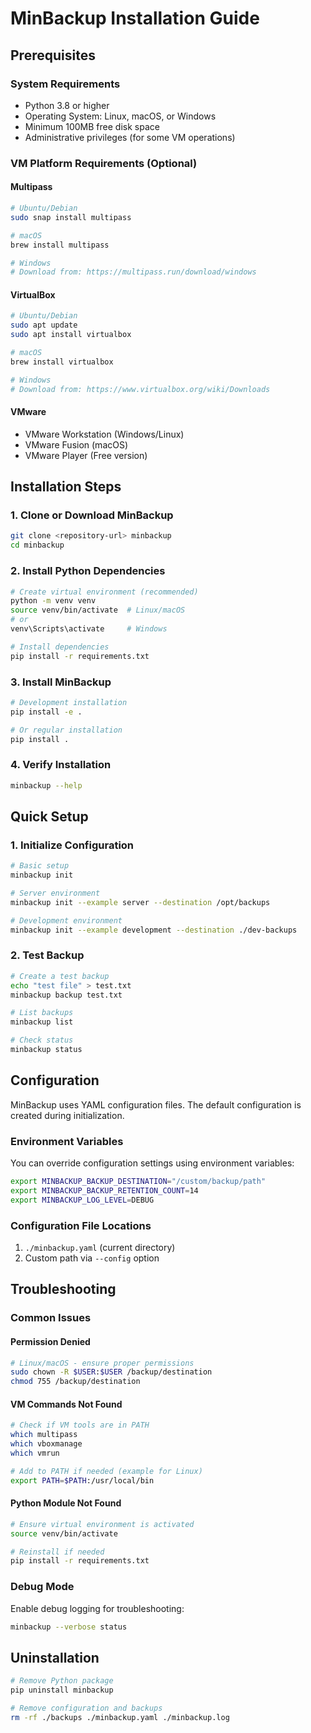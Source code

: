 # MinBackup Installation Guide

## Prerequisites

### System Requirements
- Python 3.8 or higher
- Operating System: Linux, macOS, or Windows
- Minimum 100MB free disk space
- Administrative privileges (for some VM operations)

### VM Platform Requirements (Optional)

#### Multipass
```bash
# Ubuntu/Debian
sudo snap install multipass

# macOS
brew install multipass

# Windows
# Download from: https://multipass.run/download/windows
```

#### VirtualBox
```bash
# Ubuntu/Debian
sudo apt update
sudo apt install virtualbox

# macOS
brew install virtualbox

# Windows
# Download from: https://www.virtualbox.org/wiki/Downloads
```

#### VMware
- VMware Workstation (Windows/Linux)
- VMware Fusion (macOS)
- VMware Player (Free version)

## Installation Steps

### 1. Clone or Download MinBackup
```bash
git clone <repository-url> minbackup
cd minbackup
```

### 2. Install Python Dependencies
```bash
# Create virtual environment (recommended)
python -m venv venv
source venv/bin/activate  # Linux/macOS
# or
venv\Scripts\activate     # Windows

# Install dependencies
pip install -r requirements.txt
```

### 3. Install MinBackup
```bash
# Development installation
pip install -e .

# Or regular installation
pip install .
```

### 4. Verify Installation
```bash
minbackup --help
```

## Quick Setup

### 1. Initialize Configuration
```bash
# Basic setup
minbackup init

# Server environment
minbackup init --example server --destination /opt/backups

# Development environment
minbackup init --example development --destination ./dev-backups
```

### 2. Test Backup
```bash
# Create a test backup
echo "test file" > test.txt
minbackup backup test.txt

# List backups
minbackup list

# Check status
minbackup status
```

## Configuration

MinBackup uses YAML configuration files. The default configuration is created during initialization.

### Environment Variables
You can override configuration settings using environment variables:

```bash
export MINBACKUP_BACKUP_DESTINATION="/custom/backup/path"
export MINBACKUP_BACKUP_RETENTION_COUNT=14
export MINBACKUP_LOG_LEVEL=DEBUG
```

### Configuration File Locations
1. `./minbackup.yaml` (current directory)
2. Custom path via `--config` option

## Troubleshooting

### Common Issues

#### Permission Denied
```bash
# Linux/macOS - ensure proper permissions
sudo chown -R $USER:$USER /backup/destination
chmod 755 /backup/destination
```

#### VM Commands Not Found
```bash
# Check if VM tools are in PATH
which multipass
which vboxmanage
which vmrun

# Add to PATH if needed (example for Linux)
export PATH=$PATH:/usr/local/bin
```

#### Python Module Not Found
```bash
# Ensure virtual environment is activated
source venv/bin/activate

# Reinstall if needed
pip install -r requirements.txt
```

### Debug Mode
Enable debug logging for troubleshooting:
```bash
minbackup --verbose status
```

## Uninstallation

```bash
# Remove Python package
pip uninstall minbackup

# Remove configuration and backups
rm -rf ./backups ./minbackup.yaml ./minbackup.log
```